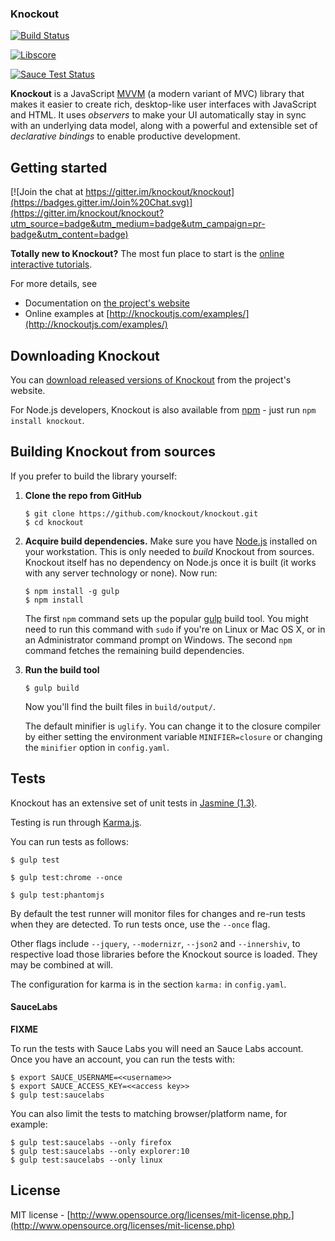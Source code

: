 
### Knockout

[![Build Status](https://travis-ci.org/brianmhunt/knockout.svg?branch=1039-build-for-bower)](https://travis-ci.org/brianmhunt/knockout)

[![Libscore](https://img.shields.io/libscore/s/ko.svg)](http://libscore.com/#ko)

[![Sauce Test Status](https://saucelabs.com/browser-matrix/brianmhunt.svg)](https://saucelabs.com/u/brianmhunt)

**Knockout** is a JavaScript [MVVM](http://en.wikipedia.org/wiki/Model_View_ViewModel) (a modern variant of MVC) library that makes it easier to create rich, desktop-like user interfaces with JavaScript and HTML. It uses *observers* to make your UI automatically stay in sync with an underlying data model, along with a powerful and extensible set of *declarative bindings* to enable productive development.

## Getting started


[![Join the chat at https://gitter.im/knockout/knockout](https://badges.gitter.im/Join%20Chat.svg)](https://gitter.im/knockout/knockout?utm_source=badge&utm_medium=badge&utm_campaign=pr-badge&utm_content=badge)

**Totally new to Knockout?** The most fun place to start is the [online interactive tutorials](http://learn.knockoutjs.com/).

For more details, see

 * Documentation on [the project's website](http://knockoutjs.com/documentation/introduction.html)
 * Online examples at [http://knockoutjs.com/examples/](http://knockoutjs.com/examples/)

## Downloading Knockout

You can [download released versions of Knockout](http://knockoutjs.com/downloads/) from the project's website.

For Node.js developers, Knockout is also available from [npm](https://npmjs.org/) - just run `npm install knockout`.

## Building Knockout from sources

If you prefer to build the library yourself:

 1. **Clone the repo from GitHub**

        $ git clone https://github.com/knockout/knockout.git
        $ cd knockout

 2. **Acquire build dependencies.** Make sure you have [Node.js](http://nodejs.org/) installed on your workstation. This is only needed to _build_ Knockout from sources. Knockout itself has no dependency on Node.js once it is built (it works with any server technology or none). Now run:

        $ npm install -g gulp
        $ npm install

    The first `npm` command sets up the popular [gulp](http://gulpjs.com/) build tool. You might need to run this command with `sudo` if you're on Linux or Mac OS X, or in an Administrator command prompt on Windows. The second `npm` command fetches the remaining build dependencies.

 3. **Run the build tool**

        $ gulp build

    Now you'll find the built files in `build/output/`.

    The default minifier is `uglify`. You can change it to the closure compiler by either
    setting the environment variable `MINIFIER=closure` or changing the `minifier` option
    in `config.yaml`.

## Tests

Knockout has an extensive set of unit tests in [Jasmine (1.3)](http://jasmine.github.io/1.3).

Testing is run through [Karma.js](http://karma-runner.github.io/).

You can run tests as follows:

    $ gulp test

    $ gulp test:chrome --once

    $ gulp test:phantomjs

By default the test runner will monitor files for changes and re-run tests when they are detected. To run tests once, use the `--once` flag.

Other flags include `--jquery`, `--modernizr`, `--json2` and `--innershiv`, to respective load those libraries before the Knockout source is loaded. They may be combined at will.

The configuration for karma is in the section `karma:` in `config.yaml`.

#### SauceLabs

**FIXME**

To run the tests with Sauce Labs you will need an Sauce Labs account. Once you have an account, you can run the tests with:

    $ export SAUCE_USERNAME=<<username>>
    $ export SAUCE_ACCESS_KEY=<<access key>>
    $ gulp test:saucelabs

You can also limit the tests to matching browser/platform name, for example:

    $ gulp test:saucelabs --only firefox
    $ gulp test:saucelabs --only explorer:10
    $ gulp test:saucelabs --only linux

## License

MIT license - [http://www.opensource.org/licenses/mit-license.php.](http://www.opensource.org/licenses/mit-license.php)
